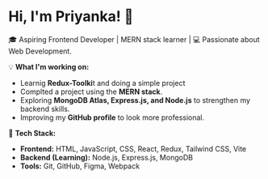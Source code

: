 # Hi, I'm Priyanka! 👋

🎓 Aspiring Frontend Developer | MERN stack learner | 💻 Passionate about Web Development.

💡 **What I'm working on:**  
- Learnig **Redux-Toolki**t and doing a simple project
- Complted a project using the **MERN stack**.  
- Exploring **MongoDB Atlas, Express.js, and Node.js** to strengthen my backend skills.  
- Improving my **GitHub profile** to look more professional. 

🔧 **Tech Stack:**  
- **Frontend:** HTML, JavaScript, CSS, React, Redux, Tailwind CSS, Vite 
- **Backend (Learning):** Node.js, Express.js, MongoDB  
- **Tools:** Git, GitHub, Figma, Webpack

 





